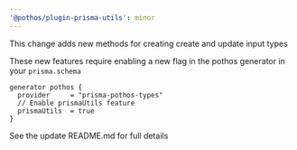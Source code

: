 ```yaml
---
'@pothos/plugin-prisma-utils': minor
---
```


This change adds new methods for creating create and update input types

These new features require enabling a new flag in the pothos generator in your `prisma.schema`

```
generator pothos {
  provider     = "prisma-pothos-types"
  // Enable prismaUtils feature
  prismaUtils  = true
}
```

See the update README.md for full details
